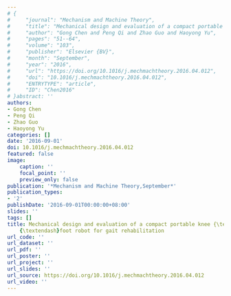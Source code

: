 ```yaml
---
# {
#     "journal": "Mechanism and Machine Theory",
#     "title": "Mechanical design and evaluation of a compact portable knee {\\textendash}ankle {\\textendash}foot robot for gait rehabilitation",
#     "author": "Gong Chen and Peng Qi and Zhao Guo and Haoyong Yu",
#     "pages": "51--64",
#     "volume": "103",
#     "publisher": "Elsevier {BV}",
#     "month": "September",
#     "year": "2016",
#     "url": "https://doi.org/10.1016/j.mechmachtheory.2016.04.012",
#     "doi": "10.1016/j.mechmachtheory.2016.04.012",
#     "ENTRYTYPE": "article",
#     "ID": "Chen2016"
# }abstract: ''
authors:
- Gong Chen
- Peng Qi
- Zhao Guo
- Haoyong Yu
categories: []
date: '2016-09-01'
doi: 10.1016/j.mechmachtheory.2016.04.012
featured: false
image:
    caption: ''
    focal_point: ''
    preview_only: false
publication: '*Mechanism and Machine Theory,September*'
publication_types:
- '2'
publishDate: '2016-09-01T00:00:00+08:00'
slides: ''
tags: []
title: Mechanical design and evaluation of a compact portable knee {\textendash}ankle
    {\textendash}foot robot for gait rehabilitation
url_code: ''
url_dataset: ''
url_pdf: ''
url_poster: ''
url_project: ''
url_slides: ''
url_source: https://doi.org/10.1016/j.mechmachtheory.2016.04.012
url_video: ''
---
```

